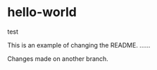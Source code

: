 # hello-world
test

This is an example of changing the README.
......

Changes made on another branch.
